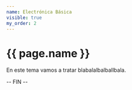 ```yaml
---
name: Electrónica Básica
visible: true
my_order: 2
---
```


# {{ page.name }}

En este tema vamos a tratar blabalalbalballbala.

-- FIN --